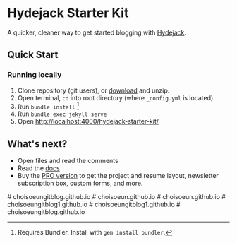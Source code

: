 # Hydejack Starter Kit

A quicker, cleaner way to get started blogging with [Hydejack](https://hydejack.com/).

## Quick Start
### Running locally
1. Clone repository (git users), or [download] and unzip.
2. Open terminal, `cd` into root directory (where `_config.yml` is located)
3. Run `bundle install` [^1]
4. Run `bundle exec jekyll serve`
5. Open <http://localhost:4000/hydejack-starter-kit/>

## What's next?
* Open files and read the comments
* Read the [docs](https://hydejack.com/docs/)
* Buy the [PRO version](https://hydejack.com/download/) to get the project and resume layout, newsletter subscription box, custom forms, and more.

[^1]: Requires Bundler. Install with `gem install bundler`.

[download]: https://github.com/hydecorp/hydejack-starter-kit/archive/master.zip
 #   c h o i s o e u n g i t b l o g . g i t h u b . i o  
 
#   c h o i s o e u n . g i t h u b . i o  
 #   c h o i s o e u n . g i t h u b . i o  
 #   c h o i s o e u n g i t b l o g 1 . g i t h u b . i o  
 #   c h o i s o e u n g i t b l o g 1 . g i t h u b . i o  
 #   c h o i s o e u n g i t b l o g . g i t h u b . i o  
 